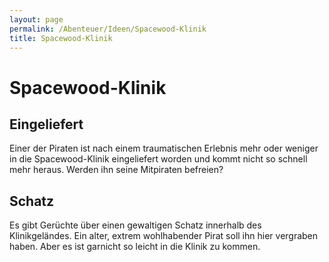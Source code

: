 ```yaml
---
layout: page
permalink: /Abenteuer/Ideen/Spacewood-Klinik
title: Spacewood-Klinik
---
```


# Spacewood-Klinik

## Eingeliefert

Einer der Piraten ist nach einem traumatischen Erlebnis mehr oder weniger in die Spacewood-Klinik eingeliefert worden und kommt nicht so schnell mehr heraus. Werden ihn seine Mitpiraten befreien?

## Schatz

Es gibt Gerüchte über einen gewaltigen Schatz innerhalb des Klinikgeländes. Ein alter, extrem wohlhabender Pirat soll ihn hier vergraben haben. Aber es ist garnicht so leicht in die Klinik zu kommen.
